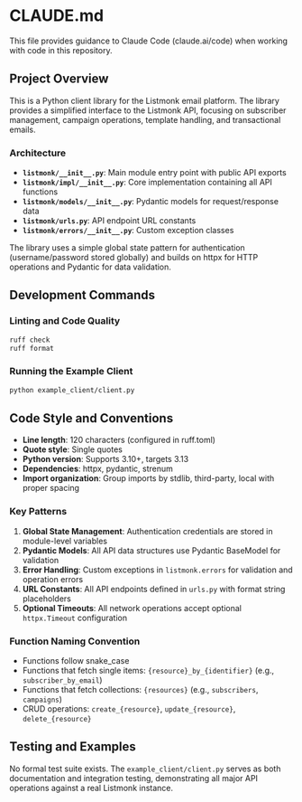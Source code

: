 # CLAUDE.md

This file provides guidance to Claude Code (claude.ai/code) when working with code in this repository.

## Project Overview

This is a Python client library for the Listmonk email platform. The library provides a simplified interface to the Listmonk API, focusing on subscriber management, campaign operations, template handling, and transactional emails.

### Architecture

- **`listmonk/__init__.py`**: Main module entry point with public API exports
- **`listmonk/impl/__init__.py`**: Core implementation containing all API functions
- **`listmonk/models/__init__.py`**: Pydantic models for request/response data
- **`listmonk/urls.py`**: API endpoint URL constants
- **`listmonk/errors/__init__.py`**: Custom exception classes

The library uses a simple global state pattern for authentication (username/password stored globally) and builds on httpx for HTTP operations and Pydantic for data validation.

## Development Commands

### Linting and Code Quality
```bash
ruff check
ruff format
```

### Running the Example Client
```bash
python example_client/client.py
```

## Code Style and Conventions

- **Line length**: 120 characters (configured in ruff.toml)
- **Quote style**: Single quotes
- **Python version**: Supports 3.10+, targets 3.13
- **Dependencies**: httpx, pydantic, strenum
- **Import organization**: Group imports by stdlib, third-party, local with proper spacing

### Key Patterns

1. **Global State Management**: Authentication credentials are stored in module-level variables
2. **Pydantic Models**: All API data structures use Pydantic BaseModel for validation
3. **Error Handling**: Custom exceptions in `listmonk.errors` for validation and operation errors
4. **URL Constants**: All API endpoints defined in `urls.py` with format string placeholders
5. **Optional Timeouts**: All network operations accept optional `httpx.Timeout` configuration

### Function Naming Convention

- Functions follow snake_case
- Functions that fetch single items: `{resource}_by_{identifier}` (e.g., `subscriber_by_email`)
- Functions that fetch collections: `{resources}` (e.g., `subscribers`, `campaigns`)
- CRUD operations: `create_{resource}`, `update_{resource}`, `delete_{resource}`

## Testing and Examples

No formal test suite exists. The `example_client/client.py` serves as both documentation and integration testing, demonstrating all major API operations against a real Listmonk instance.